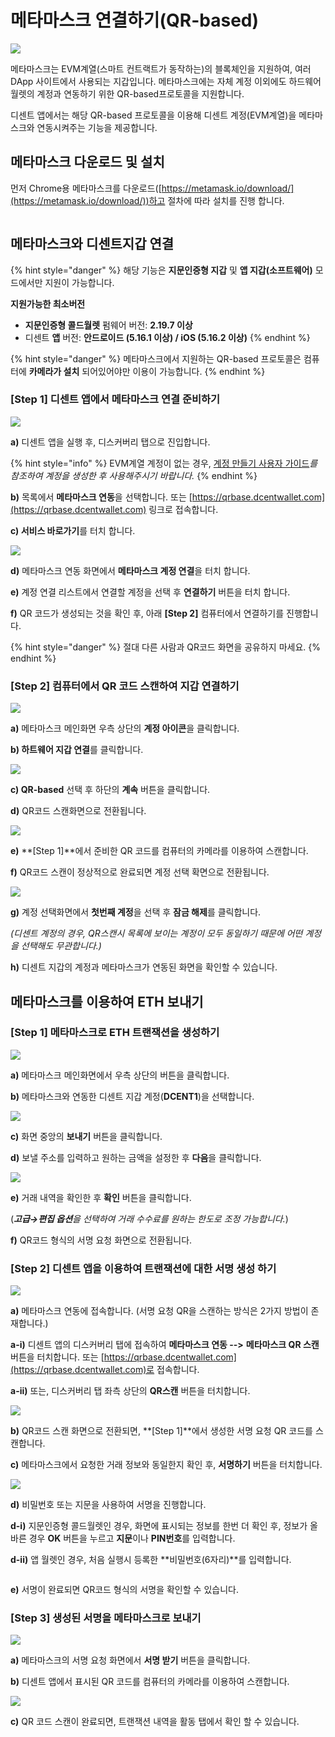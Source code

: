 # 메타마스크 연결하기(QR-based)



![](<../.gitbook/assets/image (242).png>)

메타마스크는 EVM계열(스마트 컨트랙트가 동작하는)의 블록체인을 지원하여, 여러 DApp 사이트에서 사용되는 지갑입니다. 메타마스크에는 자체 계정 이외에도 하드웨어 월렛의 계정과 연동하기 위한 QR-based프로토콜을 지원합니다.

디센트 앱에서는 해당 QR-based 프로토콜을 이용해 디센트 계정(EVM계열)을 메타마스크와 연동시켜주는 기능을 제공합니다.

## 메타마스크 다운로드 및 설치 <a href="#download-and-install-metamask" id="download-and-install-metamask"></a>

먼저 Chrome용 메타마스크를 다운로드([https://metamask.io/download/](https://metamask.io/download/))하고 절차에 따라 설치를 진행 합니다.

<img src="../.gitbook/assets/image (248).png" alt="" data-size="original">

## 메타마스크와 디센트지갑 연결 <a href="#how-to-connect-dcent-wallet-with-metamask" id="how-to-connect-dcent-wallet-with-metamask"></a>

{% hint style="danger" %}
해당 기능은 **지문인증형 지갑** 및 **앱 지갑(소프트웨어)** 모드에서만 지원이 가능합니다.&#x20;

**지원가능한 최소버전**

* **지문인증형 콜드월렛** 펌웨어 버전: **2.19.7 이상**
* 디센트 **앱** 버전: **안드로이드 (5.16.1 이상) / iOS (5.16.2 이상)**
{% endhint %}

{% hint style="danger" %}
메타마스크에서 지원하는 QR-based 프로토콜은 컴퓨터에 **카메라가 설치** 되어있어야만 이용이 가능합니다.
{% endhint %}

### \[Step 1] 디센트 앱에서 메타마스크 연결 준비하기 <a href="#step-1-preparing-to-connect-the-metamask-in-the-dcent-app" id="step-1-preparing-to-connect-the-metamask-in-the-dcent-app"></a>

![](<../.gitbook/assets/image (256).png>)

**a)** 디센트 앱을 실행 후, 디스커버리 탭으로 진입합니다.&#x20;

{% hint style="info" %}
EVM계열 계정이 없는 경우, [계정 만들기 사용자 가이드](https://userguide.dcentwallet.com/v/kr/mobile-app/create-account)_를 참조하여 계정을 생성한 후 사용해주시기 바랍니다._
{% endhint %}

**b)** 목록에서 **메타마스크 연동**을 선택합니다. 또는 [https://qrbase.dcentwallet.com](https://qrbase.dcentwallet.com) 링크로 접속합니다.

**c) 서비스 바로가기**를 터치 합니다.

![](<../.gitbook/assets/image (253).png>)



**d)** 메타마스크 연동 화면에서 **메타마스크 계정 연결**을 터치 합니다.

**e)** 계정 연결 리스트에서 연결할 계정을 선택 후 **연결하기** 버튼을 터치 합니다.

**f)** QR 코드가 생성되는 것을 확인 후, 아래 **\[Step 2]** 컴퓨터에서 연결하기를 진행합니다.

{% hint style="danger" %}
절대 다른 사람과 QR코드 화면을 공유하지 마세요.
{% endhint %}

### \[Step 2] 컴퓨터에서 QR 코드 스캔하여 지갑 연결하기 <a href="#step-2-connect-the-dcent-wallet-by-scanning-the-qr-code-on-your-computer" id="step-2-connect-the-dcent-wallet-by-scanning-the-qr-code-on-your-computer"></a>

![](<../.gitbook/assets/image (246).png>)

**a)** 메타마스크 메인화면 우측 상단의 **계정 아이콘**을 클릭합니다.

**b) 하트웨어 지갑 연결**를 클릭합니다.

![](<../.gitbook/assets/image (259).png>)

**c) QR-based** 선택 후 하단의 **계속** 버튼을 클릭합니다.

**d)** QR코드 스캔화면으로 전환됩니다.

![](<../.gitbook/assets/image (258).png>)

**e)** **\[Step 1]**에서 준비한 QR 코드를 컴퓨터의 카메라를 이용하여 스캔합니다.

**f)** QR코드 스캔이 정상적으로 완료되면 계정 선택 확면으로 전환됩니다.

![](<../.gitbook/assets/image (247).png>)

**g)** 계정 선택화면에서 **첫번째 계정**을 선택 후 **잠금 해제**를 클릭합니다.

_(디센트 계정의 경우, QR스캔시 목록에 보이는 계정이 모두 동일하기 때문에 어떤 계정을 선택해도 무관합니다.)_

**h)** 디센트 지갑의 계정과 메타마스크가 연동된 화면을 확인할 수 있습니다.

## 메타마스크를 이용하여 ETH 보내기 <a href="#example-send-eth-ropsten-test-net-using-metamask" id="example-send-eth-ropsten-test-net-using-metamask"></a>

### **\[Step 1] 메타마스크로 ETH 트랜잭션을 생성하기** <a href="#step-1-create-eth-transaction-with-metamask" id="step-1-create-eth-transaction-with-metamask"></a>

![](<../.gitbook/assets/image (254).png>)

**a)** 메타마스크 메인화면에서 우측 상단의 버튼을 클릭합니다.

**b)** 메타마스크와 연동한 디센트 지갑 계정(**DCENT1**)을 선택합니다.

![](<../.gitbook/assets/그림5 (3).png>)

**c)** 화면 중앙의 **보내기** 버튼을 클릭합니다.

**d)** 보낼 주소를 입력하고 원하는 금액을 설정한 후 **다음**을 클릭합니다.

![](<../.gitbook/assets/그림6 (2).png>)

**e)** 거래 내역을 확인한 후 **확인** 버튼을 클릭합니다.

(_**고급→편집 옵션**을 선택하여 거래 수수료를 원하는 한도로 조정 가능합니다._)

**f)** QR코드 형식의 서명 요청 화면으로 전환됩니다.

### \[Step 2] 디센트 앱을 이용하여 트랜잭션에 대한 서명 생성 하기 <a href="#step-2-create-a-signature-for-the-transaction-using-the-dcent-app" id="step-2-create-a-signature-for-the-transaction-using-the-dcent-app"></a>

![](<../.gitbook/assets/image (245).png>)

**a)** 메타마스크 연동에 접속합니다. (서명 요청 QR을 스캔하는 방식은 2가지 방법이 존재합니다.)

**a-i)** 디센트 앱의 디스커버리 탭에 접속하여 **메타마스크 연동 -->** **메타마스크 QR 스캔** 버튼을 터치합니다. 또는 [https://qrbase.dcentwallet.com](https://qrbase.dcentwallet.com)로 접속합니다.

**a-ii)** 또는, 디스커버리 탭 좌측 상단의 **QR스캔** 버튼을 터치합니다.

![](<../.gitbook/assets/image (244) (1).png>)

**b)** QR코드 스캔 화면으로 전환되면, **\[Step 1]**에서 생성한 서명 요청 QR 코드를 스캔합니다.

**c)** 메타마스크에서 요청한 거래 정보와 동일한지 확인 후, **서명하기** 버튼을 터치합니다.

![](<../.gitbook/assets/image (257) (1).png>)

**d)** 비밀번호 또는 지문을 사용하여 서명을 진행합니다.

**d-i)** 지문인증형 콜드월렛인 경우, 화면에 표시되는 정보를 한번 더 확인 후, 정보가 올바른 경우 **OK** 버튼을 누르고 **지문**이나 **PIN번호**를 입력합니다.

**d-ii)** 앱 월렛인 경우, 처음 실행시 등록한 **비밀번호(6자리)**를 입력합니다.

<img src="../.gitbook/assets/image (252).png" alt="" data-size="original">

**e)** 서명이 완료되면 QR코드 형식의 서명을 확인할 수 있습니다.

### \[Step 3] 생성된 서명을 메타마스크로 보내기 <a href="#step-3-sending-signed-data-to-metamask" id="step-3-sending-signed-data-to-metamask"></a>

![](../.gitbook/assets/그림7.png)

**a)** 메타마스크의 서명 요청 화면에서 **서명 받기** 버튼을 클릭합니다.

**b)** 디센트 앱에서 표시된 QR 코드를 컴퓨터의 카메라를 이용하여 스캔합니다.

![](<../.gitbook/assets/그림8 (1).png>)

**c)** QR 코드 스캔이 완료되면, 트랜잭션 내역을 활동 탭에서 확인 할 수 있습니다.
